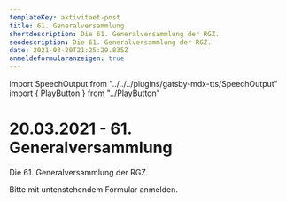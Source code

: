 ```yaml
---
templateKey: aktivitaet-post
title: 61. Generalversammlung
shortdescription: Die 61. Generalversammlung der RGZ.
seodescription: Die 61. Generalversammlung der RGZ.
date: 2021-03-20T21:25:29.835Z
anmeldeformularanzeigen: true
---
```

import SpeechOutput from "../../../plugins/gatsby-mdx-tts/SpeechOutput"
import { PlayButton } from "../PlayButton"

<SpeechOutput id="aktivitaet-gv-61" customPlayButton={PlayButton}>

# 20.03.2021 - 61. Generalversammlung

Die 61. Generalversammlung der RGZ.

Bitte mit untenstehendem Formular anmelden.

</SpeechOutput>